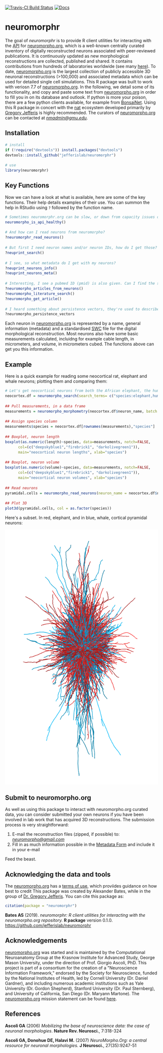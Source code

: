 <!-- README.md is generated from README.Rmd. Please edit that file -->
[![Travis-CI Build Status](https://api.travis-ci.org/jefferislab/neuromorphr.svg?branch=master)](https://travis-ci.org/jefferislab/neuromorphr) [![Docs](https://img.shields.io/badge/docs-100%25-brightgreen.svg)](http://jefferislab.github.io/neuromorphr/reference/)

neuromorphr
===========

The goal of *neuromorphr* is to provide R client utilities for interacting with the [API](http://neuromorpho.org/api.jsp) for [neuromorpho.org](http://neuromorpho.org), which is a well-known centrally curated inventory of digitally reconstructed neurons associated with peer-reviewed publications. It is continuously updated as new morphological reconstructions are collected, published and shared. It contains contributions from hundreds of laboratories worldwide (see many [here](http://neuromorpho.org/acknowl.jsp)). To date, [neuromorpho.org](http://neuromorpho.org) is the largest collection of publicly accessible 3D neuronal reconstructions (&gt;100,000) and associated metadata which can be used for detailed single cell simulations. This R package was built to work with veriosn 7.7 of [neuromorpho.org](http://neuromorpho.org). In the following, we detail some of its functionality, and copy and paste some text from [neuromorpho.org](http://neuromorpho.org) in order to fill you in on its database and outlook. If python is more your poison, there are a few python clients available, for example from [BonsaiNet](https://github.com/BonsaiNet/Neuromorpho.org). Using this R package in concert with the [nat](https://github.com/jefferis/nat) ecosystem developed primarily by [Gregory Jefferis](https://en.wikipedia.org/wiki/Gregory_Jefferis) is highly recommended. The curators of [neuromorpho.org](http://neuromorpho.org) can be contacted at *<nmadmin@gmu.edu>*.

Installation
------------

``` r
# install
if (!require("devtools")) install.packages("devtools")
devtools::install_github("jefferislab/neuromorphr")

# use 
library(neuromorphr)
```

Key Functions
-------------

Now we can have a look at what is available, here are some of the key functions. Their help details examples of their use. You can summon the help in RStudio using `?` followed by the function name.

``` r
# Sometimes neuromorphr.org can be slow, or down from capacity issues or have a faulty API. Can I check this?
neuromorpho_is_api_healthy()

# And how can I read neurons from neuromorpho?
?neuromorphr_read_neurons()

# But first I need neuron names and/or neuron IDs, how do I get those?
?neuprint_search()

# I see, so what metadata do I get with my neurons?
?neuprint_neurons_info()
?neuprint_neurons_meta()

# Interesting, I see a pubmed ID (pmid) is also given. Can I find the scientific artices that describe these neurons?
?neuromorpho_articles_from_neurons()
?neuromorpho_literature_search()
?neuromorpho_get_article()

# I heard something about persistence vectors, they're used to describe describe meaningful morphological features? Can I get those?
?neuromorpho_persistence_vectors
```

Each neuron in [neuromorpho.org](http://neuromorpho.org) is represented by a name, general information (metadata) and a standardised [SWC](http://www.neuronland.org/NLMorphologyConverter/MorphologyFormats/SWC/Spec.html) file for the digital morphological reconstruction. Most neurons also have some basic measurements calculated, incluidng for example cable length, in micrometers, and volume, in micrometers cubed. The functions above can get you this information.

Example
-------

Here is a quick example for reading some neocortical rat, elephant and whale neurons; plotting them and comparing them:

``` r
# Let's get neocortical neurons from both the African elephant, the humpback whale and the rat
neocortex.df = neuromorpho_search(search_terms= c("species:elephant,humpback whale,rat", "brain_region:neocortex"))

## Pull measurements, in a data frame
measurements = neuromorpho_morphometry(neocortex.df$neuron_name, batch.size = 100, data_frame = TRUE)
 
## Assign species column
measurements$species = neocortex.df[rownames(measurements),"species"]
 
## Boxplot, neuron length
boxplot(as.numeric(length)~species, data=measurements, notch=FALSE, 
      col=(c("deepskyblue1","firebrick1", "darkolivegreen1")),
      main="neocortical neuron lengths", xlab="species")
 
## Boxplot, neuron volume
boxplot(as.numeric(volume)~species, data=measurements, notch=FALSE, 
      col=(c("deepskyblue1","firebrick1", "darkolivegreen1")),
      main="neocortical neuron volumes", xlab="species")

## Read neurons
pyramidal.cells = neuromorpho_read_neurons(neuron_name = neocortex.df$neuron_name, batch.size = 100, nat = TRUE, progress = TRUE)

## Plot 3D
plot3d(pyramidal.cells, col = as.factor(species))
```

Here's a subset. In red, elephant, and in blue, whale, cortical pyramidal neurons:

![elephant,whale,mouse neurons](https://raw.githubusercontent.com/jefferislab/neuromorphr/master/inst/images/3dneurons.png)

Submit to neuromorpho.org
-------------------------

As well as using this package to interact with neuromorpho.org curated data, you can consider submitted your own neurons if you have been involved in lab work that has acquired 3D reconstructions. The submission process is very straightforward:

1.  E-mail the reconstruction files (zipped, if possible) to: *<neuromorpho@gmail.com>*
2.  Fill in as much information possible in the [Metadata Form](http://neuromorpho.org/about.jsp) and include it in your e-mail

Feed the beast.

Acknowledging the data and tools
--------------------------------

The [neuromorpho.org](http://neuromorpho.org) has a [terms of use](http://neuromorpho.org/useterm.jsp), which proviides guidance on how best to credit This package was created by Alexander Bates, while in the group of [Dr. Gregory Jefferis](https://en.wikipedia.org/wiki/Gregory_Jefferis). You can cite this package as:

``` r
citation(package = "neuromorphr")
```

**Bates AS** (2019). *neuromorphr: R client utilities for interacting with the neuromorpho.org repository.* **R package** version 0.1.0. <https://github.com/jefferislab/neuromorphr>

Acknowledgements
----------------

[neuromorpho.org](http://neuromorpho.org) was started and is maintained by the Computational Neuroanatomy Group at the Krasnow Institute for Advanced Study, George Mason University, under the direction of Prof. Giorgio Ascoli, PhD. This project is part of a consortium for the creation of a "Neuroscience Information Framework," endorsed by the Society for Neuroscience, funded by the National Institutes of Health, led by Cornell University (Dr. Daniel Gardner), and including numerous academic institutions such as Yale University (Dr. Gordon Shepherd), Stanford University (Dr. Paul Sternberg), and University of California, San Diego (Dr. Maryann Martone). The [neuromorpho.org](http://neuromorpho.org) mission statement can be found [here](http://neuromorpho.org/about.jsp).

References
----------

**Ascoli GA** (2006) *Mobilizing the base of neuroscience data: the case of neuronal morphologies*. **Nature Rev. Neurosci.**, 7:318-324

**Ascoli GA, Donohue DE, Halavi M.** (2007) *NeuroMorpho.Org: a central resource for neuronal morphologies.* **J Neurosci.**, 27(35):9247-51
